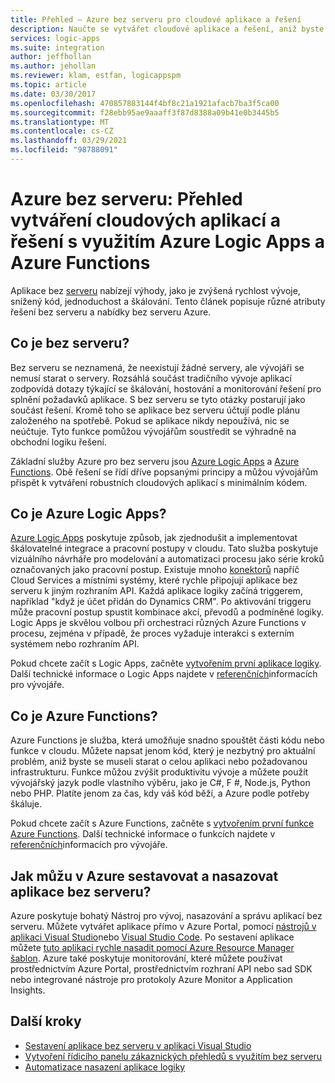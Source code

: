 ```yaml
---
title: Přehled – Azure bez serveru pro cloudové aplikace a řešení
description: Naučte se vytvářet cloudové aplikace a řešení, aniž byste se museli starat o infrastrukturu pomocí Azure Logic Apps a Azure Functions
services: logic-apps
ms.suite: integration
author: jeffhollan
ms.author: jehollan
ms.reviewer: klam, estfan, logicappspm
ms.topic: article
ms.date: 03/30/2017
ms.openlocfilehash: 470857883144f4bf8c21a1921afacb7ba3f5ca00
ms.sourcegitcommit: f28ebb95ae9aaaff3f87d8388a09b41e0b3445b5
ms.translationtype: MT
ms.contentlocale: cs-CZ
ms.lasthandoff: 03/29/2021
ms.locfileid: "98788091"
---
```

# <a name="azure-serverless-overview-for-building-cloud-based-apps-and-solutions-with-azure-logic-apps-and-azure-functions"></a>Azure bez serveru: Přehled vytváření cloudových aplikací a řešení s využitím Azure Logic Apps a Azure Functions

Aplikace bez [serveru](https://azure.microsoft.com/solutions/serverless/) nabízejí výhody, jako je zvýšená rychlost vývoje, snížený kód, jednoduchost a škálování. Tento článek popisuje různé atributy řešení bez serveru a nabídky bez serveru Azure.

## <a name="what-is-serverless"></a>Co je bez serveru?

Bez serveru se neznamená, že neexistují žádné servery, ale vývojáři se nemusí starat o servery. Rozsáhlá součást tradičního vývoje aplikací zodpovídá dotazy týkající se škálování, hostování a monitorování řešení pro splnění požadavků aplikace. S bez serveru se tyto otázky postarují jako součást řešení. Kromě toho se aplikace bez serveru účtují podle plánu založeného na spotřebě. Pokud se aplikace nikdy nepoužívá, nic se neúčtuje. Tyto funkce pomůžou vývojářům soustředit se výhradně na obchodní logiku řešení.

Základní služby Azure pro bez serveru jsou [Azure Logic Apps](https://azure.microsoft.com/services/logic-apps/) a [Azure Functions](https://azure.microsoft.com/services/functions/). Obě řešení se řídí dříve popsanými principy a můžou vývojářům přispět k vytváření robustních cloudových aplikací s minimálním kódem.

## <a name="what-is-azure-logic-apps"></a>Co je Azure Logic Apps?

[Azure Logic Apps](logic-apps-overview.md) poskytuje způsob, jak zjednodušit a implementovat škálovatelné integrace a pracovní postupy v cloudu. Tato služba poskytuje vizuálního návrháře pro modelování a automatizaci procesu jako série kroků označovaných jako pracovní postup. Existuje mnoho [konektorů](../connectors/apis-list.md) napříč Cloud Services a místními systémy, které rychle připojují aplikace bez serveru k jiným rozhraním API. Každá aplikace logiky začíná triggerem, například "když je účet přidán do Dynamics CRM". Po aktivování triggeru může pracovní postup spustit kombinace akcí, převodů a podmíněné logiky. Logic Apps je skvělou volbou při orchestraci různých Azure Functions v procesu, zejména v případě, že proces vyžaduje interakci s externím systémem nebo rozhraním API.

Pokud chcete začít s Logic Apps, začněte [vytvořením první aplikace logiky](quickstart-create-first-logic-app-workflow.md). Další technické informace o Logic Apps najdete v [referenčních](logic-apps-workflow-definition-language.md)informacích pro vývojáře.

## <a name="what-is-azure-functions"></a>Co je Azure Functions?

Azure Functions je služba, která umožňuje snadno spouštět části kódu nebo funkce v cloudu. Můžete napsat jenom kód, který je nezbytný pro aktuální problém, aniž byste se museli starat o celou aplikaci nebo požadovanou infrastrukturu. Funkce můžou zvýšit produktivitu vývoje a můžete použít vývojářský jazyk podle vlastního výběru, jako je C#, F #, Node.js, Python nebo PHP. Platíte jenom za čas, kdy váš kód běží, a Azure podle potřeby škáluje.

Pokud chcete začít s Azure Functions, začněte s [vytvořením první funkce Azure Functions](../azure-functions/functions-get-started.md). Další technické informace o funkcích najdete v [referenčních](../azure-functions/functions-reference.md)informacích pro vývojáře.

## <a name="how-can-i-build-and-deploy-serverless-apps-in-azure"></a>Jak můžu v Azure sestavovat a nasazovat aplikace bez serveru?

Azure poskytuje bohatý Nástroj pro vývoj, nasazování a správu aplikací bez serveru. Můžete vytvářet aplikace přímo v Azure Portal, pomocí [nástrojů v aplikaci Visual Studio](logic-apps-serverless-get-started-vs.md)nebo [Visual Studio Code](quickstart-create-logic-apps-visual-studio-code.md). Po sestavení aplikace můžete [tuto aplikaci rychle nasadit pomocí Azure Resource Manager šablon](logic-apps-deploy-azure-resource-manager-templates.md). Azure také poskytuje monitorování, které můžete používat prostřednictvím Azure Portal, prostřednictvím rozhraní API nebo sad SDK nebo integrované nástroje pro protokoly Azure Monitor a Application Insights.

## <a name="next-steps"></a>Další kroky

* [Sestavení aplikace bez serveru v aplikaci Visual Studio](logic-apps-serverless-get-started-vs.md)
* [Vytvoření řídicího panelu zákaznických přehledů s využitím bez serveru](logic-apps-scenario-social-serverless.md)
* [Automatizace nasazení aplikace logiky](logic-apps-azure-resource-manager-templates-overview.md)